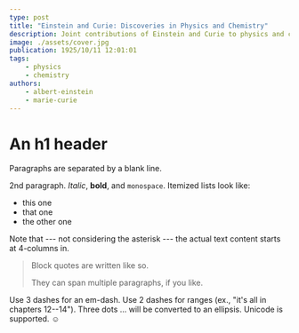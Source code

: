 ```yaml
---
type: post
title: "Einstein and Curie: Discoveries in Physics and Chemistry"
description: Joint contributions of Einstein and Curie to physics and chemistry.
image: ./assets/cover.jpg
publication: 1925/10/11 12:01:01
tags: 
    - physics
    - chemistry
authors: 
    - albert-einstein
    - marie-curie
---
```




# An h1 header

Paragraphs are separated by a blank line.

2nd paragraph. *Italic*, **bold**, and `monospace`. Itemized lists
look like:

  * this one
  * that one
  * the other one

Note that --- not considering the asterisk --- the actual text
content starts at 4-columns in.

> Block quotes are
> written like so.
>
> They can span multiple paragraphs,
> if you like.

Use 3 dashes for an em-dash. Use 2 dashes for ranges (ex., "it's all
in chapters 12--14"). Three dots ... will be converted to an ellipsis.
Unicode is supported. ☺
